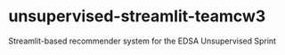 # unsupervised-streamlit-teamcw3
Streamlit-based recommender system for the EDSA Unsupervised Sprint
